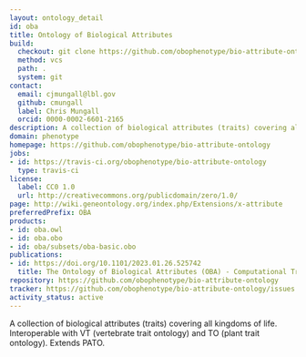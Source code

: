 ```yaml
---
layout: ontology_detail
id: oba
title: Ontology of Biological Attributes
build:
  checkout: git clone https://github.com/obophenotype/bio-attribute-ontology.git
  method: vcs
  path: .
  system: git
contact:
  email: cjmungall@lbl.gov
  github: cmungall
  label: Chris Mungall
  orcid: 0000-0002-6601-2165
description: A collection of biological attributes (traits) covering all kingdoms of life.
domain: phenotype
homepage: https://github.com/obophenotype/bio-attribute-ontology
jobs:
- id: https://travis-ci.org/obophenotype/bio-attribute-ontology
  type: travis-ci
license:
  label: CC0 1.0
  url: http://creativecommons.org/publicdomain/zero/1.0/
page: http://wiki.geneontology.org/index.php/Extensions/x-attribute
preferredPrefix: OBA
products:
- id: oba.owl
- id: oba.obo
- id: oba/subsets/oba-basic.obo
publications:
- id: https://doi.org/10.1101/2023.01.26.525742
  title: The Ontology of Biological Attributes (OBA) - Computational Traits for the Life Sciences
repository: https://github.com/obophenotype/bio-attribute-ontology
tracker: https://github.com/obophenotype/bio-attribute-ontology/issues
activity_status: active
---
```


A collection of biological attributes (traits) covering all kingdoms of life. Interoperable with
VT (vertebrate trait ontology) and TO (plant trait ontology). Extends PATO.
